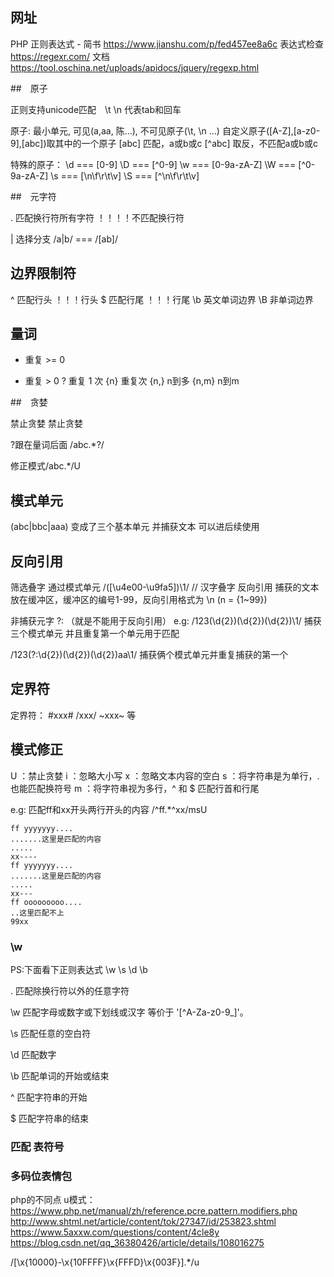 ## 网址
PHP 正则表达式 - 简书
https://www.jianshu.com/p/fed457ee8a6c 
表达式检查
https://regexr.com/
文档
https://tool.oschina.net/uploads/apidocs/jquery/regexp.html


##　原子

正则支持unicode匹配　\t \n  代表tab和回车

原子: 最小单元, 可见(a,aa, 陈...), 不可见原子(\t, \n ...) 自定义原子([A-Z],[a-z0-9],[abc])取其中的一个原子
[abc] 匹配，a或b或c
[^abc] 取反，不匹配a或b或c

特殊的原子：
\d === [0-9]
\D === [^0-9]
\w === [0-9a-zA-Z]
\W === [^0-9a-zA-Z]
\s === [\n\f\r\t\v]
\S === [^\n\f\r\t\v]

##　元字符

 . 匹配换行符所有字符 ！！！！不匹配换行符

 | 选择分支 /a|b/ === /[ab]/
 
## 边界限制符

^ 匹配行头 ！！！行头
$ 匹配行尾 ！！！行尾
\b 英文单词边界
\B 非单词边界

## 量词

*  重复 >= 0
+  重复 > 0
?  重复 1 次
{n} 重复次
{n,} n到多
{n,m} n到m


##　贪婪

禁止贪婪 禁止贪婪

?跟在量词后面 /abc.*?/ 

修正模式/abc.*/U

## 模式单元

(abc|bbc|aaa) 变成了三个基本单元 并捕获文本 可以进后续使用


## 反向引用

筛选叠字 通过模式单元
/([\u4e00-\u9fa5])\1/  // 汉字叠字 反向引用 
捕获的文本放在缓冲区，缓冲区的编号1-99，反向引用格式为 \n (n = {1~99})

非捕获元字 ?: （就是不能用于反向引用）
e.g:
/123(\d{2})(\d{2})(\d{2})\1/  捕获三个模式单元 并且重复第一个单元用于匹配

/123(?:\d{2})(\d{2})(\d{2})aa\1/ 捕获俩个模式单元并重复捕获的第一个


## 定界符

定界符： #xxx# /xxx/ ~xxx~ 等

## 模式修正

U ：禁止贪婪
i ：忽略大小写
x ：忽略文本内容的空白 
s ：将字符串是为单行，.也能匹配换符号
m ：将字符串视为多行，^ 和 $ 匹配行首和行尾


e.g: 匹配ff和xx开头两行开头的内容
/^ff.*^xx/msU
```text
ff yyyyyyy....
.......这里是匹配的内容
.....
xx----
ff yyyyyyy....
.......这里是匹配的内容
.....
xx---
ff ooooooooo....
..这里匹配不上
99xx
```

### \w 

PS:下面看下正则表达式 \w \s \d \b

. 匹配除换行符以外的任意字符

\w 匹配字母或数字或下划线或汉字 等价于 '[^A-Za-z0-9_]'。

\s 匹配任意的空白符

\d 匹配数字

\b 匹配单词的开始或结束

^ 匹配字符串的开始

$ 匹配字符串的结束

### 匹配 表符号
### 多码位表情包

php的不同点 u模式： 
https://www.php.net/manual/zh/reference.pcre.pattern.modifiers.php
http://www.shtml.net/article/content/tok/27347/id/253823.shtml
https://www.5axxw.com/questions/content/4cle8y
https://blog.csdn.net/qq_36380426/article/details/108016275

/[\x{10000}-\x{10FFFF}\x{FFFD}\x{003F}].*/u
